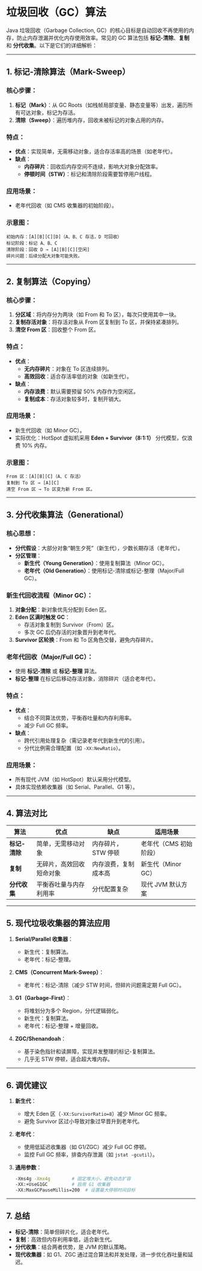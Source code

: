 # 垃圾回收（GC）算法

Java 垃圾回收（Garbage Collection, GC）的核心目标是自动回收不再使用的内存，防止内存泄漏并优化内存使用效率。常见的 GC 算法包括 **标记-清除**、**复制** 和 **分代收集**。以下是它们的详细解析：

---

## **1. 标记-清除算法（Mark-Sweep）**

### **核心步骤**：
1. **标记（Mark）**：从 GC Roots（如栈帧局部变量、静态变量等）出发，遍历所有可达对象，标记为存活。
2. **清除（Sweep）**：遍历堆内存，回收未被标记的对象占用的内存。

### **特点**：
- **优点**：实现简单，无需移动对象，适合存活率高的场景（如老年代）。
- **缺点**：
  - **内存碎片**：回收后内存空间不连续，影响大对象分配效率。
  - **停顿时间（STW）**：标记和清除阶段需要暂停用户线程。

### **应用场景**：
- 老年代回收（如 CMS 收集器的初始阶段）。

### **示意图**：
```
初始内存：[A][B][C][D]（A、B、C 存活，D 可回收）
标记阶段：标记 A、B、C
清除阶段：回收 D → [A][B][C][空闲]
碎片问题：后续分配大对象可能失败。
```

---

## **2. 复制算法（Copying）**

### **核心步骤**：
1. **分区域**：将内存分为两块（如 From 和 To 区），每次只使用其中一块。
2. **复制存活对象**：将存活对象从 From 区复制到 To 区，并保持紧凑排列。
3. **清空 From 区**：回收整个 From 区。

### **特点**：
- **优点**：
  - **无内存碎片**：对象在 To 区连续排列。
  - **高效回收**：适合存活率低的对象（如新生代）。
- **缺点**：
  - **内存浪费**：默认需要预留 50% 内存作为空闲区。
  - **复制成本**：存活对象较多时，复制开销大。

### **应用场景**：
- 新生代回收（如 Minor GC）。
- 实际优化：HotSpot 虚拟机采用 **Eden + Survivor（8:1:1）** 分代模型，仅浪费 10% 内存。

### **示意图**：
```
From 区：[A][B][C]（A、C 存活）
复制到 To 区 → [A][C]
清空 From 区 → To 区变为新 From 区。
```

---

## **3. 分代收集算法（Generational）**

### **核心思想**：
- **分代假设**：大部分对象“朝生夕死”（新生代），少数长期存活（老年代）。
- **分区管理**：
  - **新生代（Young Generation）**：使用复制算法（Minor GC）。
  - **老年代（Old Generation）**：使用标记-清除或标记-整理（Major/Full GC）。

### **新生代回收流程（Minor GC）**：
1. **对象分配**：新对象优先分配到 Eden 区。
2. **Eden 区满时触发 GC**：
   - 存活对象复制到 Survivor（From）区。
   - 多次 GC 后仍存活的对象晋升到老年代。
3. **Survivor 区轮换**：From 和 To 区角色交替，避免内存碎片。

### **老年代回收（Major/Full GC）**：
- 使用 **标记-清除** 或 **标记-整理** 算法。
- **标记-整理** 在标记后移动存活对象，消除碎片（适合老年代）。

### **特点**：
- **优点**：
  - 结合不同算法优势，平衡吞吐量和内存利用率。
  - 减少 Full GC 频率。
- **缺点**：
  - 跨代引用处理复杂（需记录老年代到新生代的引用）。
  - 分代比例需合理配置（如 `-XX:NewRatio`）。

### **应用场景**：
- 所有现代 JVM（如 HotSpot）默认采用分代模型。
- 具体实现依赖收集器（如 Serial、Parallel、G1 等）。

---

## **4. 算法对比**

| **算法**       | **优点**                    | **缺点**                | **适用场景**          |
|----------------|-----------------------------|-------------------------|-----------------------|
| **标记-清除**  | 简单，无需移动对象          | 内存碎片，STW 停顿      | 老年代（CMS 初始阶段）|
| **复制**       | 无碎片，高效回收短命对象    | 内存浪费，复制成本高    | 新生代（Minor GC）    |
| **分代收集**   | 平衡吞吐量与内存利用率      | 分代配置复杂            | 现代 JVM 默认方案     |

---

## **5. 现代垃圾收集器的算法应用**

1. **Serial/Parallel 收集器**：
   - 新生代：复制算法。
   - 老年代：标记-整理。

2. **CMS（Concurrent Mark-Sweep）**：
   - 老年代：标记-清除（减少 STW 时间，但碎片问题需定期 Full GC）。

3. **G1（Garbage-First）**：
   - 将堆划分为多个 Region，分代逻辑弱化。
   - 新生代：复制算法。
   - 老年代：标记-整理 + 增量回收。

4. **ZGC/Shenandoah**：
   - 基于染色指针和读屏障，实现并发整理的标记-复制算法。
   - 几乎无 STW 停顿，适合超大堆内存。

---

## **6. 调优建议**
1. **新生代**：
   - 增大 Eden 区（`-XX:SurvivorRatio=8`）减少 Minor GC 频率。
   - 避免 Survivor 区过小导致对象过早晋升到老年代。

2. **老年代**：
   - 使用低延迟收集器（如 G1/ZGC）减少 Full GC 停顿。
   - 监控 Full GC 频率，排查内存泄漏（如 `jstat -gcutil`）。

3. **通用参数**：
   ```bash
   -Xms4g -Xmx4g        # 固定堆大小，避免动态扩容
   -XX:+UseG1GC         # 启用 G1 收集器
   -XX:MaxGCPauseMillis=200  # 设置最大停顿时间目标
   ```

---

## **7. 总结**
- **标记-清除**：简单但碎片化，适合老年代。
- **复制**：高效但内存利用率低，适合新生代。
- **分代收集**：结合两者优势，是 JVM 的默认策略。
- **现代收集器**：如 G1、ZGC 通过混合算法和并发处理，进一步优化吞吐量和延迟。